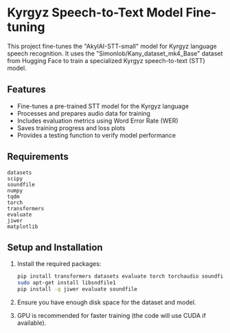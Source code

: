 # Kyrgyz Speech-to-Text Model Fine-tuning

This project fine-tunes the "AkylAI-STT-small" model for Kyrgyz language speech recognition. It uses the "Simonlob/Kany_dataset_mk4_Base" dataset from Hugging Face to train a specialized Kyrgyz speech-to-text (STT) model.

## Features

- Fine-tunes a pre-trained STT model for the Kyrgyz language
- Processes and prepares audio data for training
- Includes evaluation metrics using Word Error Rate (WER)
- Saves training progress and loss plots
- Provides a testing function to verify model performance

## Requirements

```
datasets
scipy
soundfile
numpy
tqdm
torch
transformers
evaluate
jiwer
matplotlib
```

## Setup and Installation

1. Install the required packages:
   ```bash
   pip install transformers datasets evaluate torch torchaudio soundfile scipy matplotlib jiwer
   sudo apt-get install libsndfile1
   pip install -q jiwer evaluate soundfile
   ```

2. Ensure you have enough disk space for the dataset and model.

3. GPU is recommended for faster training (the code will use CUDA if available).

